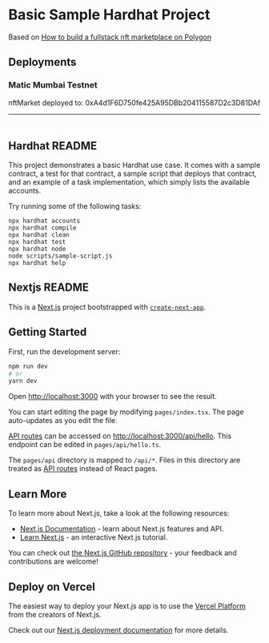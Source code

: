 # Basic Sample Hardhat Project

Based on [How to build a fullstack nft marketplace on Polygon](https://www.youtube.com/watch?v=GKJBEEXUha0)

## Deployments

### Matic Mumbai Testnet

<!-- nftMarket deployed to: 0xEf6d29dDFf75C3aC09C7AA37B3ea58aA2Bb24EB5 -->

<!-- nftMarket deployed to: 0x148B94D622c2Ac3abfb550AEaF48F25F105EA18b -->

<!-- nftMarket deployed to: 0x663930fEBAD365ABC3E6388C6063829cCB1abedA -->

<!-- nftMarket deployed to: 0xe27ece1d3d0A79692A85fc7114CA16e6cD421D91 -->

<!-- nftMarket deployed to: 0x39e618Ba8B2ba2E8902fabcBd184df6E9172e180 -->

<!-- nftMarket deployed to: 0x30a1b68D207c39924513424F2f9969a02eba2E2E -->

nftMarket deployed to: 0xA4d1F6D750fe425A95DBb204115587D2c3D81DAf

---

<div style="margin-top: 50px" />

## Hardhat README

This project demonstrates a basic Hardhat use case. It comes with a sample contract, a test for that contract, a sample script that deploys that contract, and an example of a task implementation, which simply lists the available accounts.

Try running some of the following tasks:

```shell
npx hardhat accounts
npx hardhat compile
npx hardhat clean
npx hardhat test
npx hardhat node
node scripts/sample-script.js
npx hardhat help
```

## Nextjs README

This is a [Next.js](https://nextjs.org/) project bootstrapped with [`create-next-app`](https://github.com/vercel/next.js/tree/canary/packages/create-next-app).

## Getting Started

First, run the development server:

```bash
npm run dev
# or
yarn dev
```

Open [http://localhost:3000](http://localhost:3000) with your browser to see the result.

You can start editing the page by modifying `pages/index.tsx`. The page auto-updates as you edit the file.

[API routes](https://nextjs.org/docs/api-routes/introduction) can be accessed on [http://localhost:3000/api/hello](http://localhost:3000/api/hello). This endpoint can be edited in `pages/api/hello.ts`.

The `pages/api` directory is mapped to `/api/*`. Files in this directory are treated as [API routes](https://nextjs.org/docs/api-routes/introduction) instead of React pages.

## Learn More

To learn more about Next.js, take a look at the following resources:

- [Next.js Documentation](https://nextjs.org/docs) - learn about Next.js features and API.
- [Learn Next.js](https://nextjs.org/learn) - an interactive Next.js tutorial.

You can check out [the Next.js GitHub repository](https://github.com/vercel/next.js/) - your feedback and contributions are welcome!

## Deploy on Vercel

The easiest way to deploy your Next.js app is to use the [Vercel Platform](https://vercel.com/new?utm_medium=default-template&filter=next.js&utm_source=create-next-app&utm_campaign=create-next-app-readme) from the creators of Next.js.

Check out our [Next.js deployment documentation](https://nextjs.org/docs/deployment) for more details.
